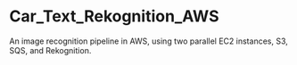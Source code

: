 # Car_Text_Rekognition_AWS
An image recognition pipeline in AWS, using two parallel EC2 instances, S3, SQS, and Rekognition.
